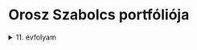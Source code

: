 # Orosz Szabolcs portfóliója

<details><summary>11. évfolyam</summary>
<p>
## 11. évfolyamon készített projektek:
</p>

[01. Portfólió](https://github.com/oroszszr/portfolio)

## Skori [ Vezeték Nélküli LED meghajtó ] építése / mérése

[VISSZA](https://oroszszr.github.io/portfolio/)

## Szükséges alkatrészek

![alkatreszek](alkatreszek.jpg "Kellő Alkatrészek ")

## Kapcsolási rajz

![kapcsolasirajz](kapcsolas.jpg "kapcsolási rajz")

## Nyákba beletett alkatrészek

![aramkor](aramkor.jpg "Az elkészült kapcsolás")

|Név|Jelölés|Érték|darab|
|----|----|----|------|
|Ellenállás|R1|18k|1|
|Kondenzátor|C1|470pF|1|
|Kondenzátor|C2|1nF|1|
|Kondenzátor|C3,C4|4,7nF|2|
|Kondenzátor|C5,C6|470nF|2|
|Tranzisztor|T1|BC639|1|
|Dióda|D1|1n4148|1|

### A kapcsolás megépítéséhez Skori rajzát használtuk fel. 

[Forrás](http://skory.gylcomp.hu/kapcs/kapcs.html)
